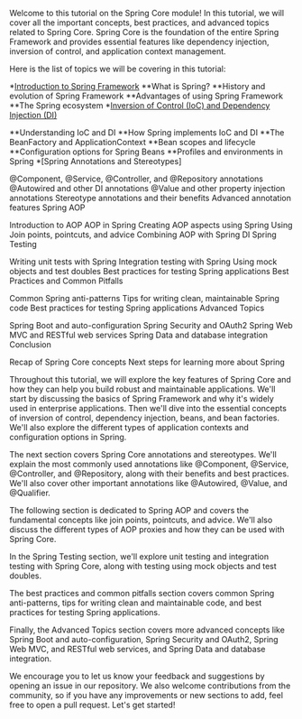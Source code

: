 Welcome to this tutorial on the Spring Core module! In this tutorial, we will cover all the important concepts, best practices, and advanced topics related to Spring Core. Spring Core is the foundation of the entire Spring Framework and provides essential features like dependency injection, inversion of control, and application context management.

Here is the list of topics we will be covering in this tutorial:

*[Introduction to Spring Framework](#)
  **What is Spring?
  **History and evolution of Spring Framework
  **Advantages of using Spring Framework
  **The Spring ecosystem
*[Inversion of Control (IoC) and Dependency Injection (DI)](#)

**Understanding IoC and DI
**How Spring implements IoC and DI
**The BeanFactory and ApplicationContext
**Bean scopes and lifecycle
**Configuration options for Spring Beans
**Profiles and environments in Spring
*[Spring Annotations and Stereotypes]

@Component, @Service, @Controller, and @Repository annotations
@Autowired and other DI annotations
@Value and other property injection annotations
Stereotype annotations and their benefits
Advanced annotation features
Spring AOP

Introduction to AOP
AOP in Spring
Creating AOP aspects using Spring
Using Join points, pointcuts, and advice
Combining AOP with Spring DI
Spring Testing

Writing unit tests with Spring
Integration testing with Spring
Using mock objects and test doubles
Best practices for testing Spring applications
Best Practices and Common Pitfalls

Common Spring anti-patterns
Tips for writing clean, maintainable Spring code
Best practices for testing Spring applications
Advanced Topics

Spring Boot and auto-configuration
Spring Security and OAuth2
Spring Web MVC and RESTful web services
Spring Data and database integration
Conclusion

Recap of Spring Core concepts
Next steps for learning more about Spring

Throughout this tutorial, we will explore the key features of Spring Core and how they can help you build robust and maintainable applications. We'll start by discussing the basics of Spring Framework and why it's widely used in enterprise applications. Then we'll dive into the essential concepts of inversion of control, dependency injection, beans, and bean factories. We'll also explore the different types of application contexts and configuration options in Spring.

The next section covers Spring Core annotations and stereotypes. We'll explain the most commonly used annotations like @Component, @Service, @Controller, and @Repository, along with their benefits and best practices. We'll also cover other important annotations like @Autowired, @Value, and @Qualifier.

The following section is dedicated to Spring AOP and covers the fundamental concepts like join points, pointcuts, and advice. We'll also discuss the different types of AOP proxies and how they can be used with Spring Core.

In the Spring Testing section, we'll explore unit testing and integration testing with Spring Core, along with testing using mock objects and test doubles.

The best practices and common pitfalls section covers common Spring anti-patterns, tips for writing clean and maintainable code, and best practices for testing Spring applications.

Finally, the Advanced Topics section covers more advanced concepts like Spring Boot and auto-configuration, Spring Security and OAuth2, Spring Web MVC, and RESTful web services, and Spring Data and database integration.

We encourage you to let us know your feedback and suggestions by opening an issue in our repository. We also welcome contributions from the community, so if you have any improvements or new sections to add, feel free to open a pull request. Let's get started!
